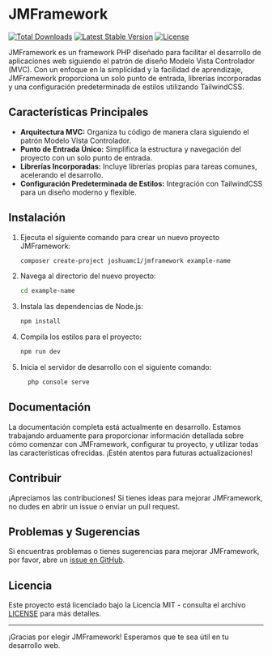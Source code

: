 # JMFramework

<p>
   <a href="https://packagist.org/packages/joshuamc1/jmframework"><img src="https://img.shields.io/packagist/dt/joshuamc1/jmframework" alt="Total Downloads"></a>
   <a href="https://packagist.org/packages/joshuamc1/jmframework"><img src="https://img.shields.io/packagist/v/joshuamc1/jmframework" alt="Latest Stable Version"></a>
   <a href="https://packagist.org/packages/joshuamc1/jmframework"><img src="https://img.shields.io/packagist/l/joshuamc1/jmframework" alt="License"></a>
</p>

JMFramework es un framework PHP diseñado para facilitar el desarrollo de aplicaciones web siguiendo el patrón de diseño Modelo Vista Controlador (MVC). Con un enfoque en la simplicidad y la facilidad de aprendizaje, JMFramework proporciona un solo punto de entrada, librerías incorporadas y una configuración predeterminada de estilos utilizando TailwindCSS.

## Características Principales

- **Arquitectura MVC:** Organiza tu código de manera clara siguiendo el patrón Modelo Vista Controlador.
- **Punto de Entrada Único:** Simplifica la estructura y navegación del proyecto con un solo punto de entrada.
- **Librerías Incorporadas:** Incluye librerías propias para tareas comunes, acelerando el desarrollo.
- **Configuración Predeterminada de Estilos:** Integración con TailwindCSS para un diseño moderno y flexible.

## Instalación

1. Ejecuta el siguiente comando para crear un nuevo proyecto JMFramework:
   ```bash
   composer create-project joshuamc1/jmframework example-name

2. Navega al directorio del nuevo proyecto:
   ```bash
   cd example-name

3. Instala las dependencias de Node.js:
   ```bash
   npm install

4. Compila los estilos para el proyecto:
   ```bash
   npm run dev

5. Inicia el servidor de desarrollo con el siguiente comando:
   ```bash
     php console serve

## Documentación

La documentación completa está actualmente en desarrollo. Estamos trabajando arduamente para proporcionar información detallada sobre cómo comenzar con JMFramework, configurar tu proyecto, y utilizar todas las características ofrecidas. ¡Estén atentos para futuras actualizaciones!

## Contribuir

¡Apreciamos las contribuciones! Si tienes ideas para mejorar JMFramework, no dudes en abrir un issue o enviar un pull request.

## Problemas y Sugerencias

Si encuentras problemas o tienes sugerencias para mejorar JMFramework, por favor, abre un [issue en GitHub](https://github.com/JoshuaMc1/JMFramework/issues).

## Licencia

Este proyecto está licenciado bajo la Licencia MIT - consulta el archivo [LICENSE](LICENSE) para más detalles.

---

¡Gracias por elegir JMFramework! Esperamos que te sea útil en tu desarrollo web.
